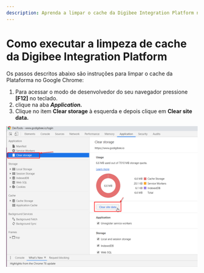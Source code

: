 ```yaml
---
description: Aprenda a limpar o cache da Digibee Integration Platform no Google Chrome
---
```


# Como executar a limpeza de cache da Digibee Integration Platform

Os passos descritos abaixo são instruções para limpar o cache da Plataforma no Google Chrome:

1. Para acessar o modo de desenvolvedor do seu navegador pressione **\[F12]** no teclado.
2. clique na aba _**Application.**_&#x20;
3. Clique no item **Clear storage** à esquerda e depois clique em **Clear site data.**&#x20;

![](<../.gitbook/assets/01 (11).png>)
